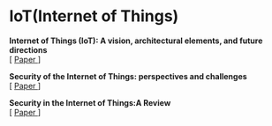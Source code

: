 # IoT(Internet of Things)

<p>
  <strong>Internet of Things (IoT): A vision, architectural elements, and future directions</strong>
  <br>
  [
  <a href="https://www.sciencedirect.com/science/article/pii/S0167739X13000241" rel=nofollow>
  Paper
  </a>
  ]
</p>

<p>
  <strong>Security of the Internet of Things: perspectives and challenges</strong>
  <br>
  [
  <a href="https://link.springer.com/article/10.1007/s11276-014-0761-7" rel=nofollow>
  Paper
  </a>
  ]
</p>

<p>
  <strong>Security in the Internet of Things:A Review</strong>
  <br>
  [
  <a href="https://ieeexplore.ieee.org/abstract/document/6188257/" rel=nofollow>
  Paper
  </a>
  ]
</p>
